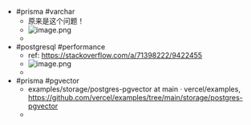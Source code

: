 - #prisma #varchar
	- 原来是这个问题！
	- ![image.png](../assets/image_1693519214248_0.png)
	-
- #postgresql #performance
	- ref: https://stackoverflow.com/a/71398222/9422455
	- ![image.png](../assets/image_1693515520161_0.png)
	-
- #prisma #pgvector
	- examples/storage/postgres-pgvector at main · vercel/examples, https://github.com/vercel/examples/tree/main/storage/postgres-pgvector
	-